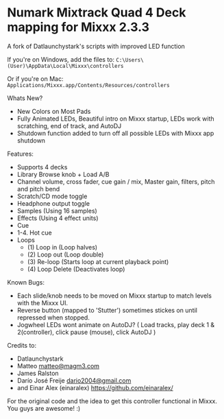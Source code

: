 # Numark Mixtrack Quad 4 Deck mapping for Mixxx 2.3.3
A fork of Datlaunchystark's scripts with improved LED function

If you're on Windows, add the files to:
`C:\Users\(User)\AppData\Local\Mixxx\controllers`

Or if you're on Mac:
`Applications/Mixxx.app/Contents/Resources/controllers`

Whats New?
  - New Colors on Most Pads
  - Fully Animated LEDs, Beautiful intro on Mixxx startup, LEDs work with scratching, end of track, and AutoDJ
  - Shutdown function added to turn off all possible LEDs with Mixxx app shutdown 

Features:
  - Supports 4 decks
  - Library Browse knob + Load A/B
  - Channel volume, cross fader, cue gain / mix, Master gain, filters, pitch and pitch bend
  - Scratch/CD mode toggle
  - Headphone output toggle 
  - Samples (Using 16 samples)
  - Effects (Using 4 effect units)
  - Cue
  - 1-4. Hot cue
  - Loops
    - (1) Loop in (Loop halves)
    - (2) Loop out (Loop double)
    - (3) Re-loop (Starts loop at current playback point)
    - (4) Loop Delete (Deactivates loop)

Known Bugs:
  -	Each slide/knob needs to be moved on Mixxx startup to match levels with the Mixxx UI.
  - Reverse button (mapped to 'Stutter') sometimes stickes on until repressed when stopped.
  - Jogwheel LEDs wont animate on AutoDJ? 
    ( Load tracks, play deck 1 & 2(controller), click pause (mouse), click AutoDJ )

Credits to:
  - Datlaunchystark
  - Matteo <matteo@magm3.com>
  - James Ralston
  - Darío José Freije <dario2004@gmail.com>
  - and Einar Alex (einaralex) https://github.com/einaralex/

For the original code and the idea to get this controller functional in Mixxx.  You guys are awesome! :)

